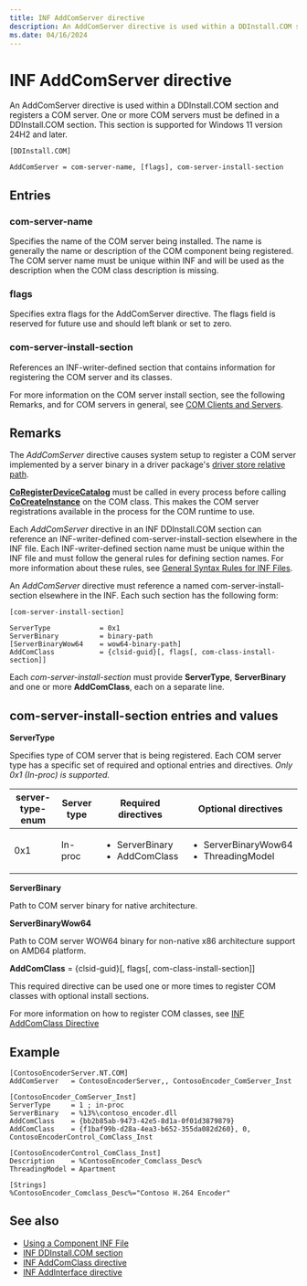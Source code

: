 ```yaml
---
title: INF AddComServer directive
description: An AddComServer directive is used within a DDInstall.COM section and registers a COM server.
ms.date: 04/16/2024
---
```


# INF AddComServer directive

An AddComServer directive is used within a DDInstall.COM section and registers a COM server. One or more COM servers must be defined in a DDInstall.COM section. This section is supported for Windows 11 version 24H2 and later.

```inf
[DDInstall.COM]

AddComServer = com-server-name, [flags], com-server-install-section
```

## Entries

### com-server-name

Specifies the name of the COM server being installed. The name is generally the name or description of the COM component being registered. The COM server name must be unique within INF and will be used as the description when the COM class description is missing.

### flags

Specifies extra flags for the AddComServer directive. The flags field is reserved for future use and should left blank or set to zero.

### com-server-install-section

References an INF-writer-defined section that contains information for registering the COM server and its classes.

For more information on the COM server install section, see the following Remarks, and for COM servers in general, see [COM Clients and Servers](/windows/win32/com/com-clients-and-servers).

## Remarks

The *AddComServer* directive causes system setup to register a COM server implemented by a server binary in a driver package's [driver store relative path](../develop/run-from-driver-store.md).

**[CoRegisterDeviceCatalog](/windows/win32/api/combaseapi/nf-combaseapi-coregisterdevicecatalog)** must be called in every process before calling **[CoCreateInstance](/windows/win32/api/combaseapi/nf-combaseapi-cocreateinstance)** on the COM class. This makes the COM server registrations available in the process for the COM runtime to use.

Each *AddComServer* directive in an INF DDInstall.COM section can reference an INF-writer-defined com-server-install-section elsewhere in the INF file. Each INF-writer-defined section name must be unique within the INF file and must follow the general rules for defining section names. For more information about these rules, see [General Syntax Rules for INF Files](general-syntax-rules-for-inf-files.md).

An *AddComServer* directive must reference a named com-server-install-section elsewhere in the INF. Each such section has the following form:

```inf
[com-server-install-section]

ServerType            = 0x1
ServerBinary          = binary-path
[ServerBinaryWow64    = wow64-binary-path]
AddComClass           = {clsid-guid}[, flags[, com-class-install-section]]
```

Each *com-server-install-section* must provide **ServerType**, **ServerBinary** and one or more **AddComClass**, each on a separate line.

## com-server-install-section entries and values

**ServerType**

Specifies type of COM server that is being registered. Each COM server type has a specific set of required and optional entries and directives. *Only 0x1 (In-proc) is supported.*

| server-type-enum | Server type | Required directives | Optional directives |
|---|---|---|---|
| 0x1 | In-proc | <ul><li>ServerBinary</li><li>AddComClass</li></ul> | <ul><li>ServerBinaryWow64</li><li>ThreadingModel</li></ul> |

**ServerBinary**

Path to COM server binary for native architecture.

**ServerBinaryWow64**

Path to COM server WOW64 binary for non-native x86 architecture support on AMD64 platform.

**AddComClass** = {clsid-guid}[, flags[, com-class-install-section]]

This required directive can be used one or more times to register COM classes with optional install sections.

For more information on how to register COM classes, see [INF AddComClass Directive](inf-addcomclass-directive.md)

## Example

```inf
[ContosoEncoderServer.NT.COM]
AddComServer   = ContosoEncoderServer,, ContosoEncoder_ComServer_Inst

[ContosoEncoder_ComServer_Inst]
ServerType     = 1 ; in-proc
ServerBinary   = %13%\contoso_encoder.dll
AddComClass    = {bb2b85ab-9473-42e5-8d1a-0f01d3879879}
AddComClass    = {f1baf99b-d28a-4ea3-b652-355da082d260}, 0, ContosoEncoderControl_ComClass_Inst

[ContosoEncoderControl_ComClass_Inst]
Description    = %ContosoEncoder_Comclass_Desc%
ThreadingModel = Apartment

[Strings]
%ContosoEncoder_Comclass_Desc%="Contoso H.264 Encoder"
```

## See also

- [Using a Component INF File](using-a-component-inf-file.md)
- [INF DDInstall.COM section](inf-ddinstall-com-section.md)
- [INF AddComClass directive](inf-addcomclass-directive.md)
- [INF AddInterface directive](inf-addinterface-directive.md)
